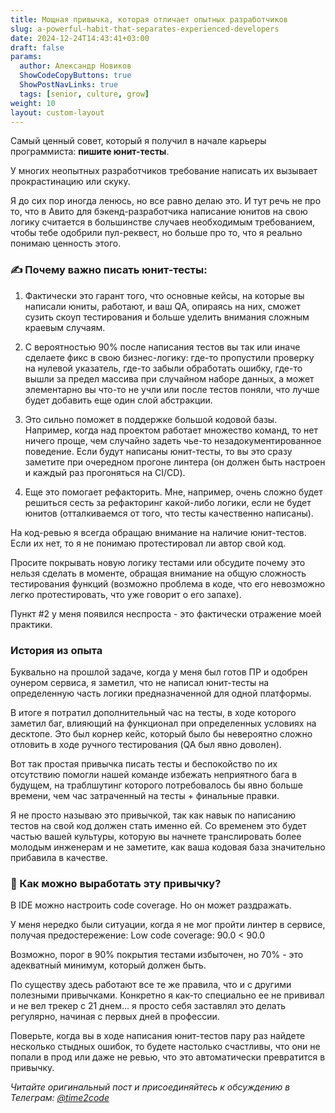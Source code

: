 ```yaml
---
title: Мощная привычка, которая отличает опытных разработчиков  
slug: a-powerful-habit-that-separates-experienced-developers                 
date: 2024-12-24T14:43:41+03:00
draft: false                                 
params:
  author: Александр Новиков                  
  ShowCodeCopyButtons: true
  ShowPostNavLinks: true
  tags: [senior, culture, grow]         
weight: 10
layout: custom-layout                                   
---
```


Самый ценный совет, который я получил в начале карьеры программиста: **пишите юнит-тесты**.

У многих неопытных разработчиков требование написать их вызывает прокрастинацию или скуку. 

Я до сих пор иногда ленюсь, но все равно делаю это. И тут речь не про то, что в Авито для бэкенд-разработчика написание юнитов на свою логику считается в большинстве случаев необходимым требованием, чтобы тебе одобрили пул-реквест, но больше про то, что я реально понимаю ценность этого.

### ✍️ Почему важно писать юнит-тесты:

1. Фактически это гарант того, что основные кейсы, на которые вы написали юниты, работают, и ваш QA, опираясь на них, сможет сузить скоуп тестирования и больше уделить внимания сложным краевым случаям.

2. С вероятностью 90% после написания тестов вы так или иначе сделаете фикс в свою бизнес-логику: где-то пропустили проверку на нулевой указатель, где-то забыли обработать ошибку, где-то вышли за предел массива при случайном наборе данных, а может элементарно вы что-то не учли или после тестов поняли, что лучше будет добавить еще один слой абстракции.

3. Это сильно поможет в поддержке большой кодовой базы. Например, когда над проектом работает множество команд, то нет ничего проще, чем случайно задеть чье-то незадокументированное поведение. Если будут написаны юнит-тесты, то вы это сразу заметите при очередном прогоне линтера (он должен быть настроен и каждый раз прогоняться на CI/CD). 

4. Еще это помогает рефакторить. Мне, например, очень сложно будет решиться сесть за рефакторинг какой-либо логики, если не будет юнитов (отталкиваемся от того, что тесты качественно написаны).

На код-ревью я всегда обращаю внимание на наличие юнит-тестов. Если их нет, то я не понимаю протестировал ли автор свой код. 

Просите покрывать новую логику тестами или обсудите почему это нельзя сделать в моменте, обращая внимание на общую сложность тестирования функций (возможно проблема в коде, что его невозможно легко протестировать, что уже говорит о его запахе).

Пункт #2 у меня появился неспроста - это фактически отражение моей практики. 

### История из опыта

Буквально на прошлой задаче, когда у меня был готов ПР и одобрен оунером сервиса, я заметил, что не написал юнит-тесты на определенную часть логики предназначенной для одной платформы. 

В итоге я потратил дополнительный час на тесты, в ходе которого заметил баг, влияющий на функционал при определенных условиях на десктопе. Это был корнер кейс, который было бы невероятно сложно отловить в ходе ручного тестирования (QA был явно доволен).

Вот так простая привычка писать тесты и беспокойство по их отсутствию помогли нашей команде избежать неприятного бага в будущем, на траблшутинг которого потребовалось бы явно больше времени, чем час затраченный на тесты + финальные правки.

Я не просто называю это привычкой, так как навык по написанию тестов на свой код должен стать именно ей. Со временем это будет частью вашей культуры, которую вы начнете транслировать более молодым инженерам и не заметите, как ваша кодовая база значительно прибавила в качестве.

### 💪 Как можно выработать эту привычку? 

В IDE можно настроить code coverage. Но он может раздражать. 

У меня нередко были ситуации, когда я не мог пройти линтер в сервисе, получая предостережение: 
Low code coverage: 90.0 < 90.0

Возможно, порог в 90% покрытия тестами избыточен, но 70% - это адекватный минимум, который должен быть. 

По существу здесь работают все те же правила, что и с другими полезными привычками. Конкретно я как-то специально ее не прививал и не вел трекер с 21 днем... я просто себя заставлял это делать регулярно, начиная с первых дней в профессии. 

Поверьте, когда вы в ходе написания юнит-тестов пару раз найдете несколько стыдных ошибок, то будете настолько счастливы, что они не попали в прод или даже не ревью, что это автоматически превратится в привычку. 

*Читайте оригинальный пост и присоединяйтесь к обсуждению в Телеграм: [@time2code](https://t.me/time2code/328)*